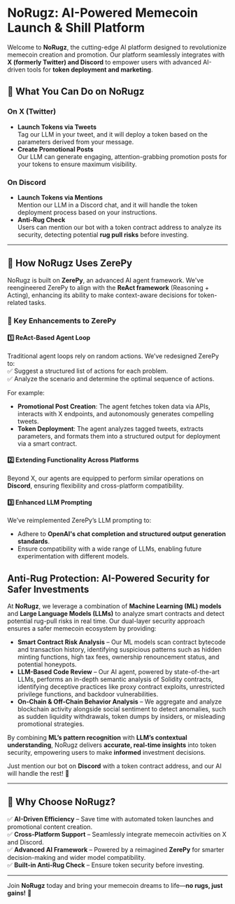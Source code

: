 # NoRugz: AI-Powered Memecoin Launch & Shill Platform

Welcome to **NoRugz**, the cutting-edge AI platform designed to revolutionize memecoin creation and promotion. Our platform seamlessly integrates with **X (formerly Twitter) and Discord** to empower users with advanced AI-driven tools for **token deployment and marketing**.

## 🚀 What You Can Do on NoRugz

### On X (Twitter)
- **Launch Tokens via Tweets**  
  Tag our LLM in your tweet, and it will deploy a token based on the parameters derived from your message.
- **Create Promotional Posts**  
  Our LLM can generate engaging, attention-grabbing promotion posts for your tokens to ensure maximum visibility.

### On Discord
- **Launch Tokens via Mentions**  
  Mention our LLM in a Discord chat, and it will handle the token deployment process based on your instructions.
- **Anti-Rug Check**  
  Users can mention our bot with a token contract address to analyze its security, detecting potential **rug pull risks** before investing.

---

## 🧠 How NoRugz Uses ZerePy  

NoRugz is built on **ZerePy**, an advanced AI agent framework. We've reengineered ZerePy to align with the **ReAct framework** (Reasoning + Acting), enhancing its ability to make context-aware decisions for token-related tasks.

### 🔹 Key Enhancements to ZerePy  

#### **1️⃣ ReAct-Based Agent Loop**  
Traditional agent loops rely on random actions. We’ve redesigned ZerePy to:  
✅ Suggest a structured list of actions for each problem.  
✅ Analyze the scenario and determine the optimal sequence of actions.  

For example:  
- **Promotional Post Creation**: The agent fetches token data via APIs, interacts with X endpoints, and autonomously generates compelling tweets.  
- **Token Deployment**: The agent analyzes tagged tweets, extracts parameters, and formats them into a structured output for deployment via a smart contract.  

#### **2️⃣ Extending Functionality Across Platforms**  
Beyond X, our agents are equipped to perform similar operations on **Discord**, ensuring flexibility and cross-platform compatibility.  

#### **3️⃣ Enhanced LLM Prompting**  
We’ve reimplemented ZerePy’s LLM prompting to:  
- Adhere to **OpenAI's chat completion and structured output generation standards**.  
- Ensure compatibility with a wide range of LLMs, enabling future experimentation with different models.  

## Anti-Rug Protection: AI-Powered Security for Safer Investments  

At **NoRugz**, we leverage a combination of **Machine Learning (ML) models** and **Large Language Models (LLMs)** to analyze smart contracts and detect potential rug-pull risks in real time. Our dual-layer security approach ensures a safer memecoin ecosystem by providing:  

- **Smart Contract Risk Analysis** – Our ML models scan contract bytecode and transaction history, identifying suspicious patterns such as hidden minting functions, high tax fees, ownership renouncement status, and potential honeypots.  
- **LLM-Based Code Review** – Our AI agent, powered by state-of-the-art LLMs, performs an in-depth semantic analysis of Solidity contracts, identifying deceptive practices like proxy contract exploits, unrestricted privilege functions, and backdoor vulnerabilities.  
- **On-Chain & Off-Chain Behavior Analysis** – We aggregate and analyze blockchain activity alongside social sentiment to detect anomalies, such as sudden liquidity withdrawals, token dumps by insiders, or misleading promotional strategies.  

By combining **ML’s pattern recognition** with **LLM’s contextual understanding**, NoRugz delivers **accurate, real-time insights** into token security, empowering users to make **informed** investment decisions.  

Just mention our bot on **Discord** with a token contract address, and our AI will handle the rest! 🚀  

---

## 🎯 Why Choose NoRugz?
✅ **AI-Driven Efficiency** – Save time with automated token launches and promotional content creation.  
✅ **Cross-Platform Support** – Seamlessly integrate memecoin activities on X and Discord.  
✅ **Advanced AI Framework** – Powered by a reimagined **ZerePy** for smarter decision-making and wider model compatibility.  
✅ **Built-in Anti-Rug Check** – Ensure token security before investing.  

---

Join **NoRugz** today and bring your memecoin dreams to life—**no rugs, just gains!** 🚀  
